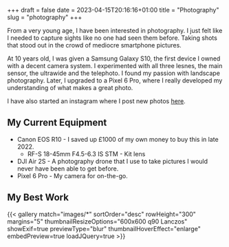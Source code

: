 +++ 
draft = false
date = 2023-04-15T20:16:16+01:00
title = "Photography"
slug = "photography" 
+++

From a very young age, I have been interested in photography. I just felt like I needed to capture sights like no one had seen them before. Taking shots that stood out in the crowd of mediocre smartphone pictures.

At 10 years old, I was given a Samsung Galaxy S10, the first device I owned with a decent camera system. I experimented with all three lesnes, the main sensor, the ultrawide and the telephoto. I found my passion with landscape photography. Later, I upgraded to a Pixel 6 Pro, where I really developed my understanding of what makes a great photo.

I have also started an instagram where I post new photos [here](https://instagram.com/xander.pics).

## My Current Equipment

- Canon EOS R10 - I saved up £1000 of my own money to buy this in late 2022.
  - RF-S 18-45mm F4.5-6.3 IS STM - Kit lens
- DJI Air 2S - A photography drone that I use to take pictures I would never have been able to get before.
- Pixel 6 Pro - My camera for on-the-go.

## My Best Work

{{< gallery match="images/*" sortOrder="desc" rowHeight="300" margins="5" thumbnailResizeOptions="600x600 q90 Lanczos" showExif=true previewType="blur" thumbnailHoverEffect="enlarge" embedPreview=true loadJQuery=true >}}
